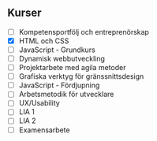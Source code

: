 ## Kurser

-   [ ] Kompetensportfölj och entreprenörskap
-   [x] HTML och CSS
-   [ ] JavaScript - Grundkurs
-   [ ] Dynamisk webbutveckling
-   [ ] Projektarbete med agila metoder
-   [ ] Grafiska verktyg för gränssnittsdesign
-   [ ] JavaScript - Fördjupning
-   [ ] Arbetsmetodik för utvecklare
-   [ ] UX/Usability
-   [ ] LIA 1
-   [ ] LIA 2
-   [ ] Examensarbete
